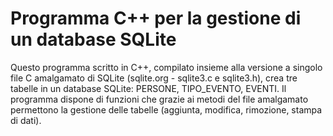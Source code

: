 # Programma C++ per la gestione di un database SQLite
Questo programma scritto in C++, compilato insieme alla versione a singolo file C amalgamato di SQLite (sqlite.org - sqlite3.c e sqlite3.h), crea tre tabelle in un database SQLite: PERSONE, TIPO_EVENTO, EVENTI.
Il programma dispone di funzioni che grazie ai metodi del file amalgamato permettono la gestione delle tabelle (aggiunta, modifica, rimozione, stampa di dati). 
